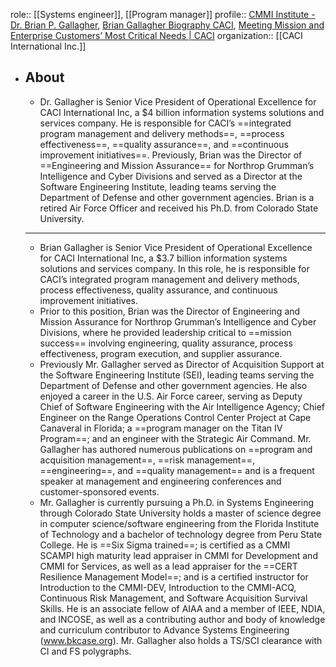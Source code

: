 role:: [[Systems engineer]], [[Program manager]]
profile:: [CMMI Institute - Dr. Brian P. Gallagher](https://www.cmmiinstitute.com/capability-counts/2019/speakers/dr-brian-p-gallagher), [Brian Gallagher Biography CACI](http://c4i.gmu.edu/eventsInfo/reviews/2014/abstracts_bios/Brian%20Gallagher%20Bio.pdf), [Meeting Mission and Enterprise Customers’ Most Critical Needs | CACI](https://www.caci.com/about-caci)
 organization:: [[CACI International Inc.]]

- ## About
	- Dr. Gallagher is Senior Vice President of Operational Excellence for CACI International Inc, a $4 billion information systems solutions and services company. He is responsible for CACI’s ==integrated program management and delivery methods==, ==process effectiveness==, ==quality assurance==, and ==continuous improvement initiatives==. Previously, Brian was the Director of ==Engineering and Mission Assurance== for Northrop Grumman’s Intelligence and Cyber Divisions and served as a Director at the Software Engineering Institute, leading teams serving the Department of Defense and other government agencies. Brian is a retired Air Force Officer and received his Ph.D. from Colorado State University.
	- ---
	- Brian Gallagher is Senior Vice President of Operational Excellence for CACI International Inc, a $3.7 billion information systems solutions and services company. In this role, he is responsible for CACI’s integrated program management and delivery methods, process effectiveness, quality assurance, and continuous improvement initiatives.
	- Prior to this position, Brian was the Director of Engineering and Mission Assurance for Northrop Grumman’s Intelligence and Cyber Divisions, where he provided leadership critical to ==mission success== involving engineering, quality assurance, process effectiveness, program execution, and supplier assurance.
	- Previously Mr. Gallagher served as Director of Acquisition Support at the Software Engineering Institute (SEI), leading teams serving the Department of Defense and other government agencies. He also enjoyed a career in the U.S. Air Force career, serving as Deputy Chief of Software Engineering with the Air Intelligence Agency; Chief Engineer on the Range Operations Control Center Project at Cape Canaveral in Florida; a ==program manager on the Titan IV Program==; and an engineer with the Strategic Air Command. Mr. Gallagher has authored numerous publications on ==program and acquisition management==, ==risk management==, ==engineering==, and ==quality management== and is a frequent speaker at management and engineering conferences and customer-sponsored events.
	- Mr. Gallagher is currently pursuing a Ph.D. in Systems Engineering through Colorado State 
	  University holds a master of science degree in computer science/software engineering from the Florida Institute of Technology and a bachelor of technology degree from Peru State College. He is ==Six Sigma trained==; is certified as a CMMI SCAMPI high maturity lead appraiser in CMMI for Development and CMMI for Services, as well as a lead appraiser for the ==CERT Resilience Management Model==; and is a certified instructor for Introduction to the CMMI-DEV, Introduction to the CMMI-ACQ, Continuous Risk Management, and Software Acquisition Survival Skills. He is an associate fellow of AIAA and a member of IEEE, NDIA, and INCOSE, as well as a contributing author and body of knowledge and curriculum contributor to Advance Systems Engineering (www.bkcase.org). Mr. Gallagher also holds a TS/SCI clearance with CI and FS polygraphs.